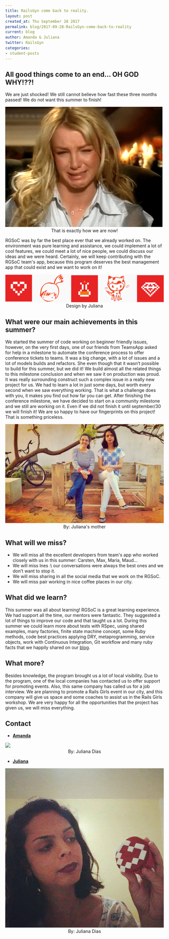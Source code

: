 ```yaml
---
title: RailsGyn come back to reality.
layout: post
created_at: Thu September 28 2017
permalink: blog/2017-09-28-RailsGyn-come-back-to-reality
current: blog
author: Amanda & Juliana
twitter: RailsGyn
categories:
- student-posts
---
```



## All good things come to an end… OH GOD WHY!??!
We are just shocked! We still cannot believe how fast these three months passed!
We do not want this summer to finish!

<img src="/img/blog/2017/cry.gif" alt="crying">
<div align="center" div class="image-credits">That is exactly how we are now!</div>

RGSoC was by far the best place ever that we already worked on. The environment was pure learning and assistance, we could implement a lot of cool features, we could meet a lot of nice people, we could discuss our ideas and we were heard. Certainly, we will keep contributing with the RGSoC team's app, because this program deserves the best management app that could exist and we want to work on it!

<img src="/img/blog/2017/icons.png" alt="rgsoc">
<div align="center" div class="image-credits">Design by Juliana</div>

## What were our main achievements in this summer?

We started the summer of code working on beginner friendly issues, however, on the very first days, one of our friends from TeamsApp asked for help in a milestone to automate the conference process to offer conference tickets to teams. It was a big change, with a lot of issues and a lot of models builds and refactors. She even though that it wasn’t possible to build for this summer, but we did it! We build almost all the related things to this milestone conclusion and when we saw it on production was proud.
It was really surrounding construct such a complex issue in a really new project for us. We had to learn a lot in just some days, but worth every second when we saw everything working.
That is what a challenge does with you, it makes you find out how far you can get.
After finishing the conference milestone, we have decided to start on a community milestone and we still are working on it. Even if we did not finish it until september/30 we will finish it! 
We are so happy to have our fingerprints on this project! That is something priceless.


<img src="/img/blog/2017/we.jpg" alt="us">
<div align="center" div class="image-credits">By: Juliana's mother</div>

## What will we miss?
* We will miss all the excellent developers from team's app who worked closely with us in this summer: Carsten, Max, Maria, Maud...
* We will miss Ines :\ our conversations were always the best ones and we don’t want to stop it.
* We will miss sharing in all the social media that we work on the RGSoC.
* We will miss pair working in nice coffee places in our city.

## What did we learn?
This summer was all about learning! RGSoC is a great learning experience. We had support all the time, our mentors were fantastic. They suggested a lot of things to improve our code and that taught us a lot. During this summer we could learn more about tests with RSpec, using shared examples, many factories, finite state machine concept, some Ruby methods, code best practices applying DRY,  metaprogramming, service objects, work with Continuous Integration, Git workflow and many ruby facts that we happily shared on our [blog](https://medium.com/@railsgirlsgyn).

## What more?
Besides knowledge, the program brought us a lot of local visibility. Due to the program, one of the local companies has contacted us to offer support for promoting events. Also, this same company has called us for a job interview. We are planning to promote a Rails Girls event in our city, and this company will give us space and some coaches to assist us in the Rails Girls workshop. We are very happy for all the opportunities that the project has given us, we will miss everything.

## Contact
* [__Amanda__](https://github.com/branquinhoaa)

<img src="/img/blog/2017/branquinhoa.jpg">
<div align="center" div class="image-credits">By: Juliana Dias</div>

* [__Juliana__](https://github.com/juuh42dias)

<img src="/img/blog/2017/juhDias.jpg">
<div align="center" div class="image-credits">By: Juliana Dias</div>
